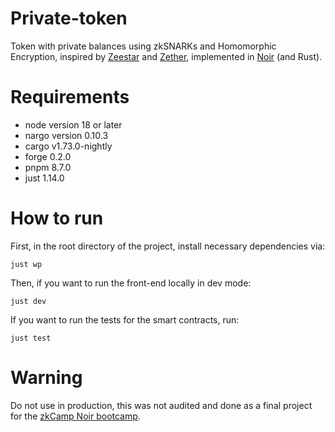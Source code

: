 # Private-token
Token with private balances using zkSNARKs and Homomorphic Encryption, inspired by [Zeestar](https://files.sri.inf.ethz.ch/website/papers/sp22-zeestar.pdf) and [Zether](https://crypto.stanford.edu/~buenz/papers/zether.pdf), implemented in [Noir](https://noir-lang.org/) (and Rust).

# Requirements
* node version 18 or later
* nargo version 0.10.3
* cargo v1.73.0-nightly
* forge 0.2.0
* pnpm 8.7.0
* just 1.14.0

# How to run
First, in the root directory of the project, install necessary dependencies via: 
```
just wp
```
Then, if you want to run the front-end locally in dev mode: 
```
just dev
```
If you want to run the tests for the smart contracts, run: 
```
just test
```
# Warning
Do not use in production, this was not audited and done as a final project for the [zkCamp Noir bootcamp](https://www.zkcamp.xyz/aztec).